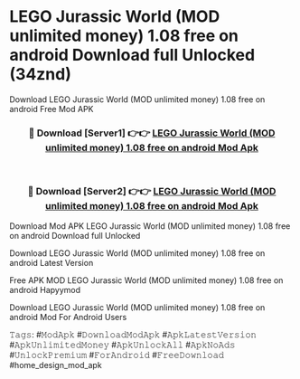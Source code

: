 # LEGO Jurassic World (MOD unlimited money) 1.08 free on android Download full Unlocked (34znd)
Download LEGO Jurassic World (MOD unlimited money) 1.08 free on android Free Mod APK

<div align="center">
<h3>🔴 Download [Server1] 👉👉 <a href="https://apkcomod.com?title=LEGO_Jurassic_World_(MOD_unlimited_money)_1.08_free_on_android">LEGO Jurassic World (MOD unlimited money) 1.08 free on android Mod Apk</a></h3><br>

<h3>🔴 Download [Server2] 👉👉 <a href="https://apkcomod.com?title=LEGO_Jurassic_World_(MOD_unlimited_money)_1.08_free_on_android">LEGO Jurassic World (MOD unlimited money) 1.08 free on android Mod Apk</a></h3>
</div>


Download Mod APK LEGO Jurassic World (MOD unlimited money) 1.08 free on android Download full Unlocked

Download LEGO Jurassic World (MOD unlimited money) 1.08 free on android Latest Version

Free APK MOD LEGO Jurassic World (MOD unlimited money) 1.08 free on android Hapyymod

Download LEGO Jurassic World (MOD unlimited money) 1.08 free on android Mod For Android Users

𝚃𝚊𝚐𝚜: #𝙼𝚘𝚍𝙰𝚙𝚔 #𝙳𝚘𝚠𝚗𝚕𝚘𝚊𝚍𝙼𝚘𝚍𝙰𝚙𝚔 #𝙰𝚙𝚔𝙻𝚊𝚝𝚎𝚜𝚝𝚅𝚎𝚛𝚜𝚒𝚘𝚗 #𝙰𝚙𝚔𝚄𝚗𝚕𝚒𝚖𝚒𝚝𝚎𝚍𝙼𝚘𝚗𝚎𝚢 #𝙰𝚙𝚔𝚄𝚗𝚕𝚘𝚌𝚔𝙰𝚕𝚕 #𝙰𝚙𝚔𝙽𝚘𝙰𝚍𝚜 #𝚄𝚗𝚕𝚘𝚌𝚔𝙿𝚛𝚎𝚖𝚒𝚞𝚖 #𝙵𝚘𝚛𝙰𝚗𝚍𝚛𝚘𝚒𝚍 #𝙵𝚛𝚎𝚎𝙳𝚘𝚠𝚗𝚕𝚘𝚊𝚍 #home_design_mod_apk